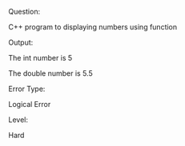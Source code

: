 
Question:

C++ program to displaying numbers using function






Output:


The int number is 5

The double number is 5.5


Error Type:

Logical Error

Level:

Hard
